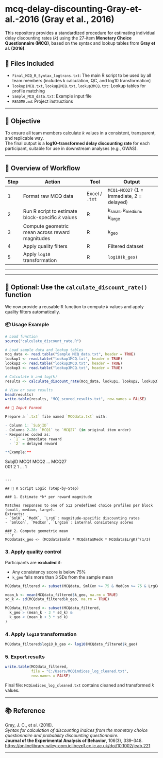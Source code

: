 # mcq-delay-discounting-Gray-et-al.-2016 (Gray et al., 2016)

This repository provides a standardized procedure for estimating individual delay discounting rates (*k*) using the 27-item **Monetary Choice Questionnaire (MCQ)**, based on the syntax and lookup tables from **Gray et al. (2016)**.

## 🧩 Files Included

- `Final_MCQ_R_Syntax_logtrans.txt`: The main R script to be used by all team members (includes k calculation, QC, and log10 transformation)
- `lookup1MCQ.txt`, `lookup2MCQ.txt`, `lookup3MCQ.txt`: Lookup tables for profile matching
- `Sample_MCQ_data.txt`: Example input file
- `README.md`: Project instructions
---

## 📌 Objective

To ensure all team members calculate *k* values in a consistent, transparent, and replicable way.  
The final output is a **log10-transformed delay discounting rate** for each participant, suitable for use in downstream analyses (e.g., GWAS).

---

## 🧭 Overview of Workflow

| Step | Action                                                 | Tool         | Output                                           |
|------|--------------------------------------------------------|--------------|--------------------------------------------------|
| 1    | Format raw MCQ data                                    | Excel / `.txt` | `MCQ1–MCQ27` (1 = immediate, 2 = delayed)       |
| 2    | Run R script to estimate block-specific *k* values     | R            | *k*<sub>small</sub>, *k*<sub>medium</sub>, *k*<sub>large</sub> |
| 3    | Compute geometric mean across reward magnitudes        | R            | *k*<sub>geo</sub>                               |
| 4    | Apply quality filters                                  | R            | Filtered dataset                                |
| 5    | Apply `log10` transformation                           | R            | `log10(k_geo)`                                  |

---
---

## 🔧 Optional: Use the `calculate_discount_rate()` function

We now provide a reusable R function to compute *k* values and apply quality filters automatically.

### 📦 Usage Example

```r
# Load function
source("calculate_discount_rate.R")

# Load sample data and lookup tables
mcq_data <- read.table("Sample_MCQ_data.txt", header = TRUE)
lookup1 <- read.table("lookup1MCQ.txt", header = TRUE)
lookup2 <- read.table("lookup2MCQ.txt", header = TRUE)
lookup3 <- read.table("lookup3MCQ.txt", header = TRUE)

# Calculate k and log(k)
results <- calculate_discount_rate(mcq_data, lookup1, lookup2, lookup3)

# View or save results
head(results)
write.table(results, "MCQ_scored_results.txt", row.names = FALSE)

## 📁 Input Format

Prepare a `.txt` file named `MCQdata.txt` with:

- Column 1: `SubjID`
- Columns 2–28: `MCQ1` to `MCQ27` (in original item order)
- Responses coded as:
  - `1` = immediate reward  
  - `2` = delayed reward

**Example:**
```
SubjID  MCQ1  MCQ2  ...  MCQ27  
001     2     1     ...   1
```

---

## 🧠 R Script Logic (Step-by-Step)

### 1. Estimate *k* per reward magnitude

Matches responses to one of 512 predefined choice profiles per block (small, medium, large).  
Extracts:
- `SmlK`, `MedK`, `LrgK`: magnitude-specific discounting rates
- `SmlCon`, `MedCon`, `LrgCon`: internal consistency scores

### 2. Compute geometric mean
```r
MCQdata$k_geo <- (MCQdata$SmlK * MCQdata$MedK * MCQdata$LrgK)^(1/3)
```

### 3. Apply quality control  
Participants are **excluded** if:
- Any consistency score is below 75%
- `k_geo` falls more than 3 SDs from the sample mean

```r
MCQdata_filtered <- subset(MCQdata, SmlCon >= 75 & MedCon >= 75 & LrgCon >= 75)

mean_k <- mean(MCQdata_filtered$k_geo, na.rm = TRUE)
sd_k <- sd(MCQdata_filtered$k_geo, na.rm = TRUE)

MCQdata_filtered <- subset(MCQdata_filtered,
  k_geo > (mean_k - 3 * sd_k) &
  k_geo < (mean_k + 3 * sd_k)
)
```

### 4. Apply `log10` transformation
```r
MCQdata_filtered$log10_k_geo <- log10(MCQdata_filtered$k_geo)
```

### 5. Export results
```r
write.table(MCQdata_filtered,
            file = "C:/Users/MCQindices_log_cleaned.txt",
            row.names = FALSE)
```

Final file: `MCQindices_log_cleaned.txt` contains cleaned and transformed *k* values.

---

## 📚 Reference

Gray, J. C., et al. (2016).  
*Syntax for calculation of discounting indices from the monetary choice questionnaire and probability discounting questionnaire.*  
**Journal of the Experimental Analysis of Behavior**, 106(3), 339–348.  
https://onlinelibrary-wiley-com.iclibezp1.cc.ic.ac.uk/doi/10.1002/jeab.221


---
